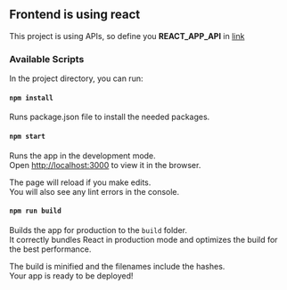 ## Frontend is using react

This project is using APIs, so define you **REACT_APP_API** in [link](.env)
### Available Scripts

In the project directory, you can run:

#### `npm install`
Runs package.json file to install the needed packages.

#### `npm start`

Runs the app in the development mode.<br />
Open [http://localhost:3000](http://localhost:3000) to view it in the browser.

The page will reload if you make edits.<br />
You will also see any lint errors in the console.

#### `npm run build`

Builds the app for production to the `build` folder.<br />
It correctly bundles React in production mode and optimizes the build for the best performance.

The build is minified and the filenames include the hashes.<br />
Your app is ready to be deployed!

